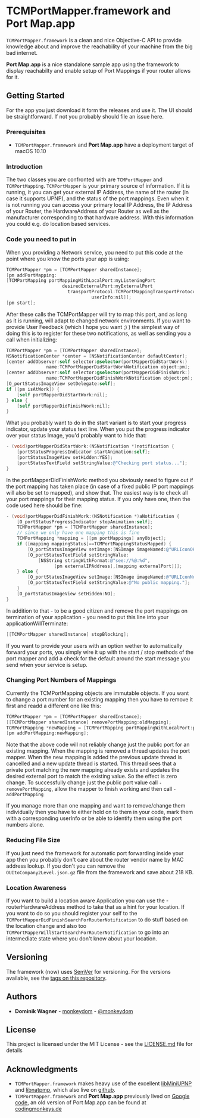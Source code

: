 # TCMPortMapper.framework and Port Map.app

`TCMPortMapper.framework` is a clean and nice Objective-C API to provide knowledge about and improve the reachability of your machine from the big bad internet.

**Port Map.app** is a nice standalone sample app using the framework to display reachabilty and enable setup of Port Mappings if your router allows for it.


## Getting Started

For the app you just download it form the releases and use it. The UI should be straightforward. If not you probably should file an issue here.

### Prerequisites

* `TCMPortMapper.framework` and **Port Map.app** have a deployment target of macOS 10.10 

### Introduction
The two classes you are confronted with are `TCMPortMapper` and `TCMPortMapping`. `TCMPortMapper` is your primary source of information. If it is running, it you can get your external IP Address, the name of the router (in case it supports UPNP), and the status of the port mappings. Even when it is not running you can access your primary local IP Address, the IP Address of your Router, the HardwareAddress of your Router as well as the manufacturer corresponding to that hardware address. With this information you could e.g. do location based services.

### Code you need to put in
When you providing a Network service, you need to put this code at the point where you know the ports your app is using:

```objectivec
TCMPortMapper *pm = [TCMPortMapper sharedInstance];
[pm addPortMapping:
[TCMPortMapping portMappingWithLocalPort:myListeningPort 
                     desiredExternalPort:myExternalPort 
                       transportProtocol:TCMPortMappingTransportProtocolTCP
                                userInfo:nil]];
[pm start];
```

After these calls the TCMPortMapper will try to map this port, and as long as it is running, will adapt to changed network environments. If you want to provide User Feedback (which I hope you want ;) ) the simplest way of doing this is to register for these two notifications, as well as sending you a call when initializing:

```objectivec
TCMPortMapper *pm = [TCMPortMapper sharedInstance];
NSNotificationCenter *center = [NSNotificationCenter defaultCenter];
[center addObserver:self selector:@selector(portMapperDidStartWork:) 
               name:TCMPortMapperDidStartWorkNotification object:pm];
[center addObserver:self selector:@selector(portMapperDidFinishWork:)
               name:TCMPortMapperDidFinishWorkNotification object:pm];
[O_portStatusImageView setDelegate:self];
if ([pm isAtWork]) {
    [self portMapperDidStartWork:nil];
} else {
    [self portMapperDidFinishWork:nil];
}
```

What you probably want to do in the start variant is to start your progress indicator, update your status text line. When you put the progress indicator over your status Image, you'd probably want to hide that:

```objectivec
- (void)portMapperDidStartWork:(NSNotification *)notification {
    [portStatusProgressIndicator startAnimation:self];
    [portStatusImageView setHidden:YES];
    [portStatusTextField setStringValue:@"Checking port status..."];
}
```

In the portMapperDidFinishWork: method you obviously need to figure out if the port mapping has taken place (in case of a fixed public IP port mappings will also be set to mapped), and show that. The easiest way is to check all your port mappings for their mapping status. If you only have one, then the code used here should be fine:

```objectivec
- (void)portMapperDidFinishWork:(NSNotification *)aNotification {
    [O_portStatusProgressIndicator stopAnimation:self];
    TCMPortMapper *pm = [TCMPortMapper sharedInstance];
    // since we only have one mapping this is fine
    TCMPortMapping *mapping = [[pm portMappings] anyObject];
    if ([mapping mappingStatus]==TCMPortMappingStatusMapped) {
        [O_portStatusImageView setImage:[NSImage imageNamed:@"URLIconOK"]];
        [O_portStatusTextField setStringValue:
            [NSString stringWithFormat:@"see://%@:%d",
                  [pm externalIPAddress],[mapping externalPort]]];
    } else {
        [O_portStatusImageView setImage:[NSImage imageNamed:@"URLIconNotOK"]];
        [O_portStatusTextField setStringValue:@"No public mapping."];
    }
    [O_portStatusImageView setHidden:NO];
}
```

In addition to that - to be a good citizen and remove the port mappings on termination of your application - you need to put this line into your applicationWillTerminate:

```objectivec
[[TCMPortMapper sharedInstance] stopBlocking];
```

If you want to provide your users with an option wether to automatically forward your ports, you simply wire it up with the start / stop methods of the port mapper and add a check for the default around the start message you send when your service is setup.

### Changing Port Numbers of Mappings

Currently the TCMPortMapping objects are immutable objects. If you want to change a port number for an existing mapping then you have to remove it first and readd a different one like this:

```objectivec
TCMPortMapper *pm = [TCMPortMapper sharedInstance];
[[TCMPortMapper sharedInstance] removePortMapping:oldMapping];
TCMPortMapping *newMapping = [TCMPortMapping portMappingWithLocalPort:port desiredExternalPort:port transportProtocol:TCMPortMappingTransportProtocolTCP userInfo:nil];
[pm addPortMapping:newMapping];
```
Note that the above code will not reliably change just the public port for an existing mapping. When the mapping is removed a thread updates the port mapper. When the new mapping is added the previous update thread is cancelled and a new update thread is started. This thread sees that a private port matching the new mapping already exists and updates the desired external port to match the existing value. So the effect is zero change. To successfully change just the public port value call `-removePortMapping`, allow the mapper to finish working and then call `- addPortMapping`

If you manage more than one mapping and want to remove/change them individually then you have to either hold on to them in your code, mark them with a corresponding userInfo or be able to identify them using the port numbers alone.

### Reducing File Size
If you just need the framework for automatic port forwarding inside your app then you probably don't care about the router vendor name by MAC address lookup. If you don't you can remove the `OUItoCompany2Level.json.gz` file from the framework and save about 218 KB.

### Location Awareness
If you want to build a location aware Application you can use the -routerHardwareAddress method to take that as a hint for your location. If you want to do so you should register your self to the `TCMPortMapperDidFinishSearchForRouterNotification` to do stuff based on the location change and also too `TCMPortMapperWillStartSearchForRouterNotification` to go into an intermediate state where you don't know about your location.

## Versioning

The framework (now) uses [SemVer](http://semver.org/) for versioning. For the versions available, see the [tags on this repository](https://github.com/monkeydom/tcmportmapper/tags). 

## Authors

* **Dominik Wagner** - [monkeydom](https://github.com/monkeydom) - [@monkeydom](https://twitter.com/monkeydom)

## License

This project is licensed under the MIT License - see the [LICENSE.md](LICENSE.md) file for details

## Acknowledgments

* `TCMPortMapper.framework` makes heavy use of the excellent [libMiniUPNP](http://miniupnp.free.fr) and [libnatpmp](http://miniupnp.free.fr/libnatpmp.html), which also live on [github](https://github.com/miniupnp/miniupnp).
* `TCMPortMapper.framework` and **Port Map.app** previously lived on [Google code](https://code.google.com/archive/p/tcmportmapper/), an old version of Port Map.app can be found at [codingmonkeys.de](https://www.codingmonkeys.de/portmap/)


